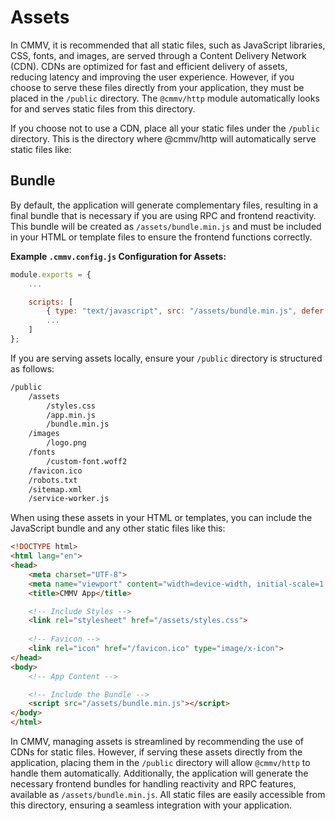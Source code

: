 # Assets

In CMMV, it is recommended that all static files, such as JavaScript libraries, CSS, fonts, and images, are served through a Content Delivery Network (CDN). CDNs are optimized for fast and efficient delivery of assets, reducing latency and improving the user experience. However, if you choose to serve these files directly from your application, they must be placed in the ``/public`` directory. The ``@cmmv/http`` module automatically looks for and serves static files from this directory.

If you choose not to use a CDN, place all your static files under the ``/public`` directory. This is the directory where @cmmv/http will automatically serve static files like:

## Bundle 

By default, the application will generate complementary files, resulting in a final bundle that is necessary if you are using RPC and frontend reactivity. This bundle will be created as ``/assets/bundle.min.js`` and must be included in your HTML or template files to ensure the frontend functions correctly.

**Example ``.cmmv.config.js`` Configuration for Assets:**

```javascript
module.exports = {
    ...

    scripts: [
        { type: "text/javascript", src: "/assets/bundle.min.js", defer: "defer" },
        ...
    ]
};
```

If you are serving assets locally, ensure your ``/public`` directory is structured as follows:

```bash
/public
    /assets
        /styles.css
        /app.min.js
        /bundle.min.js
    /images
        /logo.png
    /fonts
        /custom-font.woff2
    /favicon.ico
    /robots.txt
    /sitemap.xml
    /service-worker.js
```

When using these assets in your HTML or templates, you can include the JavaScript bundle and any other static files like this:

```html
<!DOCTYPE html>
<html lang="en">
<head>
    <meta charset="UTF-8">
    <meta name="viewport" content="width=device-width, initial-scale=1.0">
    <title>CMMV App</title>

    <!-- Include Styles -->
    <link rel="stylesheet" href="/assets/styles.css">
    
    <!-- Favicon -->
    <link rel="icon" href="/favicon.ico" type="image/x-icon">
</head>
<body>
    <!-- App Content -->

    <!-- Include the Bundle -->
    <script src="/assets/bundle.min.js"></script>
</body>
</html>
```

In CMMV, managing assets is streamlined by recommending the use of CDNs for static files. However, if serving these assets directly from the application, placing them in the ``/public`` directory will allow ``@cmmv/http`` to handle them automatically. Additionally, the application will generate the necessary frontend bundles for handling reactivity and RPC features, available as ``/assets/bundle.min.js``. All static files are easily accessible from this directory, ensuring a seamless integration with your application.